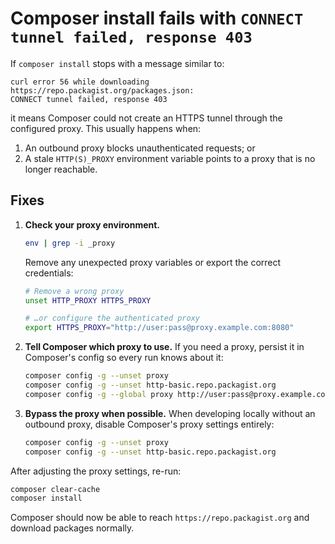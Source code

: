 # Composer install fails with `CONNECT tunnel failed, response 403`

If `composer install` stops with a message similar to:

```
curl error 56 while downloading https://repo.packagist.org/packages.json:
CONNECT tunnel failed, response 403
```

it means Composer could not create an HTTPS tunnel through the configured proxy.
This usually happens when:

1. An outbound proxy blocks unauthenticated requests; or
2. A stale `HTTP(S)_PROXY` environment variable points to a proxy that is no
   longer reachable.

## Fixes

1. **Check your proxy environment.**
   ```bash
   env | grep -i _proxy
   ```
   Remove any unexpected proxy variables or export the correct credentials:
   ```bash
   # Remove a wrong proxy
   unset HTTP_PROXY HTTPS_PROXY

   # …or configure the authenticated proxy
   export HTTPS_PROXY="http://user:pass@proxy.example.com:8080"
   ```

2. **Tell Composer which proxy to use.** If you need a proxy, persist it in
   Composer's config so every run knows about it:
   ```bash
   composer config -g --unset proxy
   composer config -g --unset http-basic.repo.packagist.org
   composer config -g --global proxy http://user:pass@proxy.example.com:8080
   ```

3. **Bypass the proxy when possible.** When developing locally without an
   outbound proxy, disable Composer's proxy settings entirely:
   ```bash
   composer config -g --unset proxy
   composer config -g --unset http-basic.repo.packagist.org
   ```

After adjusting the proxy settings, re-run:

```bash
composer clear-cache
composer install
```

Composer should now be able to reach `https://repo.packagist.org` and download
packages normally.
